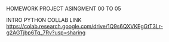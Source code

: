 HOMEWORK PROJECT ASINGMENT 00 TO 05

INTRO PYTHON
COLLAB LINK
https://colab.research.google.com/drive/1Q9s6QXVKEgGtT3Lr-g2AGTjbp6Tq_7Rv?usp=sharing
